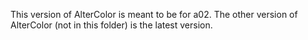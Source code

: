 This version of AlterColor is meant to be for a02. The other version of AlterColor (not in this folder) is the latest version.
